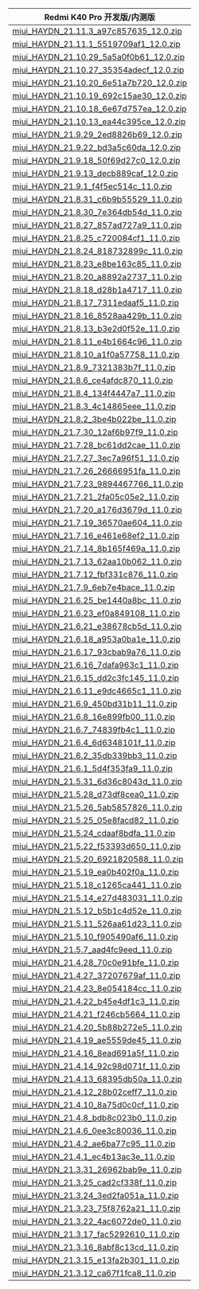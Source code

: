 | Redmi K40 Pro  开发版/内测版    |
| ---- |
| [miui_HAYDN_21.11.3_a97c857635_12.0.zip](https://hugeota.d.miui.com/21.11.3/miui_HAYDN_21.11.3_a97c857635_12.0.zip)    |
| [miui_HAYDN_21.11.1_5519709af1_12.0.zip](https://hugeota.d.miui.com/21.11.1/miui_HAYDN_21.11.1_5519709af1_12.0.zip)    |
| [miui_HAYDN_21.10.29_5a5a0f0b61_12.0.zip](https://hugeota.d.miui.com/21.10.29/miui_HAYDN_21.10.29_5a5a0f0b61_12.0.zip)    |
| [miui_HAYDN_21.10.27_35354adecf_12.0.zip](https://hugeota.d.miui.com/21.10.27/miui_HAYDN_21.10.27_35354adecf_12.0.zip)    |
| [miui_HAYDN_21.10.20_6e51a7b720_12.0.zip](https://hugeota.d.miui.com/21.10.20/miui_HAYDN_21.10.20_6e51a7b720_12.0.zip)    |
| [miui_HAYDN_21.10.19_692c15ae30_12.0.zip](https://hugeota.d.miui.com/21.10.19/miui_HAYDN_21.10.19_692c15ae30_12.0.zip)    |
| [miui_HAYDN_21.10.18_6e67d757ea_12.0.zip](https://hugeota.d.miui.com/21.10.18/miui_HAYDN_21.10.18_6e67d757ea_12.0.zip)    |
| [miui_HAYDN_21.10.13_ea44c395ce_12.0.zip](https://hugeota.d.miui.com/21.10.13/miui_HAYDN_21.10.13_ea44c395ce_12.0.zip)    |
| [miui_HAYDN_21.9.29_2ed8826b69_12.0.zip](https://hugeota.d.miui.com/21.9.29/miui_HAYDN_21.9.29_2ed8826b69_12.0.zip)    |
| [miui_HAYDN_21.9.22_bd3a5c60da_12.0.zip](https://hugeota.d.miui.com/21.9.22/miui_HAYDN_21.9.22_bd3a5c60da_12.0.zip)    |
| [miui_HAYDN_21.9.18_50f69d27c0_12.0.zip](https://hugeota.d.miui.com/21.9.18/miui_HAYDN_21.9.18_50f69d27c0_12.0.zip)    |
| [miui_HAYDN_21.9.13_decb889caf_12.0.zip](https://hugeota.d.miui.com/21.9.13/miui_HAYDN_21.9.13_decb889caf_12.0.zip)    |
| [miui_HAYDN_21.9.1_f4f5ec514c_11.0.zip](https://hugeota.d.miui.com/21.9.1/miui_HAYDN_21.9.1_f4f5ec514c_11.0.zip)    |
| [miui_HAYDN_21.8.31_c6b9b55529_11.0.zip](https://hugeota.d.miui.com/21.8.31/miui_HAYDN_21.8.31_c6b9b55529_11.0.zip)    |
| [miui_HAYDN_21.8.30_7e364db54d_11.0.zip](https://hugeota.d.miui.com/21.8.30/miui_HAYDN_21.8.30_7e364db54d_11.0.zip)    |
| [miui_HAYDN_21.8.27_857ad727a9_11.0.zip](https://hugeota.d.miui.com/21.8.27/miui_HAYDN_21.8.27_857ad727a9_11.0.zip)    |
| [miui_HAYDN_21.8.25_c720084cf1_11.0.zip](https://hugeota.d.miui.com/21.8.25/miui_HAYDN_21.8.25_c720084cf1_11.0.zip)    |
| [miui_HAYDN_21.8.24_818732899c_11.0.zip](https://hugeota.d.miui.com/21.8.24/miui_HAYDN_21.8.24_818732899c_11.0.zip)    |
| [miui_HAYDN_21.8.23_e8be163c85_11.0.zip](https://hugeota.d.miui.com/21.8.23/miui_HAYDN_21.8.23_e8be163c85_11.0.zip)    |
| [miui_HAYDN_21.8.20_a8892a2737_11.0.zip](https://hugeota.d.miui.com/21.8.20/miui_HAYDN_21.8.20_a8892a2737_11.0.zip)    |
| [miui_HAYDN_21.8.18_d28b1a4717_11.0.zip](https://hugeota.d.miui.com/21.8.18/miui_HAYDN_21.8.18_d28b1a4717_11.0.zip)    |
| [miui_HAYDN_21.8.17_7311edaaf5_11.0.zip](https://hugeota.d.miui.com/21.8.17/miui_HAYDN_21.8.17_7311edaaf5_11.0.zip)    |
| [miui_HAYDN_21.8.16_8528aa429b_11.0.zip](https://hugeota.d.miui.com/21.8.16/miui_HAYDN_21.8.16_8528aa429b_11.0.zip)    |
| [miui_HAYDN_21.8.13_b3e2d0f52e_11.0.zip](https://hugeota.d.miui.com/21.8.13/miui_HAYDN_21.8.13_b3e2d0f52e_11.0.zip)    |
| [miui_HAYDN_21.8.11_e4b1664c96_11.0.zip](https://hugeota.d.miui.com/21.8.11/miui_HAYDN_21.8.11_e4b1664c96_11.0.zip)    |
| [miui_HAYDN_21.8.10_a1f0a57758_11.0.zip](https://hugeota.d.miui.com/21.8.10/miui_HAYDN_21.8.10_a1f0a57758_11.0.zip)    |
| [miui_HAYDN_21.8.9_7321383b7f_11.0.zip](https://hugeota.d.miui.com/21.8.9/miui_HAYDN_21.8.9_7321383b7f_11.0.zip)    |
| [miui_HAYDN_21.8.6_ce4afdc870_11.0.zip](https://hugeota.d.miui.com/21.8.6/miui_HAYDN_21.8.6_ce4afdc870_11.0.zip)    |
| [miui_HAYDN_21.8.4_134f4447a7_11.0.zip](https://hugeota.d.miui.com/21.8.4/miui_HAYDN_21.8.4_134f4447a7_11.0.zip)    |
| [miui_HAYDN_21.8.3_4c14865eee_11.0.zip](https://hugeota.d.miui.com/21.8.3/miui_HAYDN_21.8.3_4c14865eee_11.0.zip)    |
| [miui_HAYDN_21.8.2_3be4b022be_11.0.zip](https://hugeota.d.miui.com/21.8.2/miui_HAYDN_21.8.2_3be4b022be_11.0.zip)    |
| [miui_HAYDN_21.7.30_12af6b97f9_11.0.zip](https://hugeota.d.miui.com/21.7.30/miui_HAYDN_21.7.30_12af6b97f9_11.0.zip)    |
| [miui_HAYDN_21.7.28_bc61dd2cae_11.0.zip](https://hugeota.d.miui.com/21.7.28/miui_HAYDN_21.7.28_bc61dd2cae_11.0.zip)    |
| [miui_HAYDN_21.7.27_3ec7a96f51_11.0.zip](https://hugeota.d.miui.com/21.7.27/miui_HAYDN_21.7.27_3ec7a96f51_11.0.zip)    |
| [miui_HAYDN_21.7.26_26666951fa_11.0.zip](https://hugeota.d.miui.com/21.7.26/miui_HAYDN_21.7.26_26666951fa_11.0.zip)    |
| [miui_HAYDN_21.7.23_9894467766_11.0.zip](https://hugeota.d.miui.com/21.7.23/miui_HAYDN_21.7.23_9894467766_11.0.zip)    |
| [miui_HAYDN_21.7.21_2fa05c05e2_11.0.zip](https://hugeota.d.miui.com/21.7.21/miui_HAYDN_21.7.21_2fa05c05e2_11.0.zip)    |
| [miui_HAYDN_21.7.20_a176d3679d_11.0.zip](https://hugeota.d.miui.com/21.7.20/miui_HAYDN_21.7.20_a176d3679d_11.0.zip)    |
| [miui_HAYDN_21.7.19_36570ae604_11.0.zip](https://hugeota.d.miui.com/21.7.19/miui_HAYDN_21.7.19_36570ae604_11.0.zip)    |
| [miui_HAYDN_21.7.16_e461e68ef2_11.0.zip](https://hugeota.d.miui.com/21.7.16/miui_HAYDN_21.7.16_e461e68ef2_11.0.zip)    |
| [miui_HAYDN_21.7.14_8b165f469a_11.0.zip](https://hugeota.d.miui.com/21.7.14/miui_HAYDN_21.7.14_8b165f469a_11.0.zip)    |
| [miui_HAYDN_21.7.13_62aa10b062_11.0.zip](https://hugeota.d.miui.com/21.7.13/miui_HAYDN_21.7.13_62aa10b062_11.0.zip)    |
| [miui_HAYDN_21.7.12_fbf331c876_11.0.zip](https://hugeota.d.miui.com/21.7.12/miui_HAYDN_21.7.12_fbf331c876_11.0.zip)    |
| [miui_HAYDN_21.7.9_6eb7e4bace_11.0.zip](https://hugeota.d.miui.com/21.7.9/miui_HAYDN_21.7.9_6eb7e4bace_11.0.zip)    |
| [miui_HAYDN_21.6.25_be1440a8bc_11.0.zip](https://hugeota.d.miui.com/21.6.25/miui_HAYDN_21.6.25_be1440a8bc_11.0.zip)    |
| [miui_HAYDN_21.6.23_ef0a849108_11.0.zip](https://hugeota.d.miui.com/21.6.23/miui_HAYDN_21.6.23_ef0a849108_11.0.zip)    |
| [miui_HAYDN_21.6.21_e38678cb5d_11.0.zip](https://hugeota.d.miui.com/21.6.21/miui_HAYDN_21.6.21_e38678cb5d_11.0.zip)    |
| [miui_HAYDN_21.6.18_a953a0ba1e_11.0.zip](https://hugeota.d.miui.com/21.6.18/miui_HAYDN_21.6.18_a953a0ba1e_11.0.zip)    |
| [miui_HAYDN_21.6.17_93cbab9a76_11.0.zip](https://hugeota.d.miui.com/21.6.17/miui_HAYDN_21.6.17_93cbab9a76_11.0.zip)    |
| [miui_HAYDN_21.6.16_7dafa963c1_11.0.zip](https://hugeota.d.miui.com/21.6.16/miui_HAYDN_21.6.16_7dafa963c1_11.0.zip)    |
| [miui_HAYDN_21.6.15_dd2c3fc145_11.0.zip](https://hugeota.d.miui.com/21.6.15/miui_HAYDN_21.6.15_dd2c3fc145_11.0.zip)    |
| [miui_HAYDN_21.6.11_e9dc4665c1_11.0.zip](https://hugeota.d.miui.com/21.6.11/miui_HAYDN_21.6.11_e9dc4665c1_11.0.zip)    |
| [miui_HAYDN_21.6.9_450bd31b11_11.0.zip](https://hugeota.d.miui.com/21.6.9/miui_HAYDN_21.6.9_450bd31b11_11.0.zip)    |
| [miui_HAYDN_21.6.8_16e899fb00_11.0.zip](https://hugeota.d.miui.com/21.6.8/miui_HAYDN_21.6.8_16e899fb00_11.0.zip)    |
| [miui_HAYDN_21.6.7_74839fb4c1_11.0.zip](https://hugeota.d.miui.com/21.6.7/miui_HAYDN_21.6.7_74839fb4c1_11.0.zip)    |
| [miui_HAYDN_21.6.4_6d6348101f_11.0.zip](https://hugeota.d.miui.com/21.6.4/miui_HAYDN_21.6.4_6d6348101f_11.0.zip)    |
| [miui_HAYDN_21.6.2_35db339bb3_11.0.zip](https://hugeota.d.miui.com/21.6.2/miui_HAYDN_21.6.2_35db339bb3_11.0.zip)    |
| [miui_HAYDN_21.6.1_5d4f353fa9_11.0.zip](https://hugeota.d.miui.com/21.6.1/miui_HAYDN_21.6.1_5d4f353fa9_11.0.zip)    |
| [miui_HAYDN_21.5.31_6d36c8043d_11.0.zip](https://hugeota.d.miui.com/21.5.31/miui_HAYDN_21.5.31_6d36c8043d_11.0.zip)    |
| [miui_HAYDN_21.5.28_d73df8cea0_11.0.zip](https://hugeota.d.miui.com/21.5.28/miui_HAYDN_21.5.28_d73df8cea0_11.0.zip)    |
| [miui_HAYDN_21.5.26_5ab5857826_11.0.zip](https://hugeota.d.miui.com/21.5.26/miui_HAYDN_21.5.26_5ab5857826_11.0.zip)    |
| [miui_HAYDN_21.5.25_05e8facd82_11.0.zip](https://hugeota.d.miui.com/21.5.25/miui_HAYDN_21.5.25_05e8facd82_11.0.zip)    |
| [miui_HAYDN_21.5.24_cdaaf8bdfa_11.0.zip](https://hugeota.d.miui.com/21.5.24/miui_HAYDN_21.5.24_cdaaf8bdfa_11.0.zip)    |
| [miui_HAYDN_21.5.22_f53393d650_11.0.zip](https://hugeota.d.miui.com/21.5.22/miui_HAYDN_21.5.22_f53393d650_11.0.zip)    |
| [miui_HAYDN_21.5.20_6921820588_11.0.zip](https://hugeota.d.miui.com/21.5.20/miui_HAYDN_21.5.20_6921820588_11.0.zip)    |
| [miui_HAYDN_21.5.19_ea0b402f0a_11.0.zip](https://hugeota.d.miui.com/21.5.19/miui_HAYDN_21.5.19_ea0b402f0a_11.0.zip)    |
| [miui_HAYDN_21.5.18_c1265ca441_11.0.zip](https://hugeota.d.miui.com/21.5.18/miui_HAYDN_21.5.18_c1265ca441_11.0.zip)    |
| [miui_HAYDN_21.5.14_e27d483031_11.0.zip](https://hugeota.d.miui.com/21.5.14/miui_HAYDN_21.5.14_e27d483031_11.0.zip)    |
| [miui_HAYDN_21.5.12_b5b1c4d52e_11.0.zip](https://hugeota.d.miui.com/21.5.12/miui_HAYDN_21.5.12_b5b1c4d52e_11.0.zip)    |
| [miui_HAYDN_21.5.11_526aa61d23_11.0.zip](https://hugeota.d.miui.com/21.5.11/miui_HAYDN_21.5.11_526aa61d23_11.0.zip)    |
| [miui_HAYDN_21.5.10_f905490af6_11.0.zip](https://hugeota.d.miui.com/21.5.10/miui_HAYDN_21.5.10_f905490af6_11.0.zip)    |
| [miui_HAYDN_21.5.7_aad4fc9eed_11.0.zip](https://hugeota.d.miui.com/21.5.7/miui_HAYDN_21.5.7_aad4fc9eed_11.0.zip)    |
| [miui_HAYDN_21.4.28_70c0e91bfe_11.0.zip](https://hugeota.d.miui.com/21.4.28/miui_HAYDN_21.4.28_70c0e91bfe_11.0.zip)    |
| [miui_HAYDN_21.4.27_37207679af_11.0.zip](https://hugeota.d.miui.com/21.4.27/miui_HAYDN_21.4.27_37207679af_11.0.zip)    |
| [miui_HAYDN_21.4.23_8e054184cc_11.0.zip](https://hugeota.d.miui.com/21.4.23/miui_HAYDN_21.4.23_8e054184cc_11.0.zip)    |
| [miui_HAYDN_21.4.22_b45e4df1c3_11.0.zip](https://hugeota.d.miui.com/21.4.22/miui_HAYDN_21.4.22_b45e4df1c3_11.0.zip)    |
| [miui_HAYDN_21.4.21_f246cb5664_11.0.zip](https://hugeota.d.miui.com/21.4.21/miui_HAYDN_21.4.21_f246cb5664_11.0.zip)    |
| [miui_HAYDN_21.4.20_5b88b272e5_11.0.zip](https://hugeota.d.miui.com/21.4.20/miui_HAYDN_21.4.20_5b88b272e5_11.0.zip)    |
| [miui_HAYDN_21.4.19_ae5559de45_11.0.zip](https://hugeota.d.miui.com/21.4.19/miui_HAYDN_21.4.19_ae5559de45_11.0.zip)    |
| [miui_HAYDN_21.4.16_8ead691a5f_11.0.zip](https://hugeota.d.miui.com/21.4.16/miui_HAYDN_21.4.16_8ead691a5f_11.0.zip)    |
| [miui_HAYDN_21.4.14_92c98d071f_11.0.zip](https://hugeota.d.miui.com/21.4.14/miui_HAYDN_21.4.14_92c98d071f_11.0.zip)    |
| [miui_HAYDN_21.4.13_68395db50a_11.0.zip](https://hugeota.d.miui.com/21.4.13/miui_HAYDN_21.4.13_68395db50a_11.0.zip)    |
| [miui_HAYDN_21.4.12_28b02ceff7_11.0.zip](https://hugeota.d.miui.com/21.4.12/miui_HAYDN_21.4.12_28b02ceff7_11.0.zip)    |
| [miui_HAYDN_21.4.10_8a75d0c0cf_11.0.zip](https://hugeota.d.miui.com/21.4.10/miui_HAYDN_21.4.10_8a75d0c0cf_11.0.zip)    |
| [miui_HAYDN_21.4.8_bdb8c023b0_11.0.zip](https://hugeota.d.miui.com/21.4.8/miui_HAYDN_21.4.8_bdb8c023b0_11.0.zip)    |
| [miui_HAYDN_21.4.6_0ee3c80036_11.0.zip](https://hugeota.d.miui.com/21.4.6/miui_HAYDN_21.4.6_0ee3c80036_11.0.zip)    |
| [miui_HAYDN_21.4.2_ae6ba77c95_11.0.zip](https://hugeota.d.miui.com/21.4.2/miui_HAYDN_21.4.2_ae6ba77c95_11.0.zip)    |
| [miui_HAYDN_21.4.1_ec4b13ac3e_11.0.zip](https://hugeota.d.miui.com/21.4.1/miui_HAYDN_21.4.1_ec4b13ac3e_11.0.zip)    |
| [miui_HAYDN_21.3.31_26962bab9e_11.0.zip](https://hugeota.d.miui.com/21.3.31/miui_HAYDN_21.3.31_26962bab9e_11.0.zip)    |
| [miui_HAYDN_21.3.25_cad2cf338f_11.0.zip](https://hugeota.d.miui.com/21.3.25/miui_HAYDN_21.3.25_cad2cf338f_11.0.zip)    |
| [miui_HAYDN_21.3.24_3ed2fa051a_11.0.zip](https://hugeota.d.miui.com/21.3.24/miui_HAYDN_21.3.24_3ed2fa051a_11.0.zip)    |
| [miui_HAYDN_21.3.23_75f8762a21_11.0.zip](https://hugeota.d.miui.com/21.3.23/miui_HAYDN_21.3.23_75f8762a21_11.0.zip)    |
| [miui_HAYDN_21.3.22_4ac6072de0_11.0.zip](https://hugeota.d.miui.com/21.3.22/miui_HAYDN_21.3.22_4ac6072de0_11.0.zip)    |
| [miui_HAYDN_21.3.17_fac5292610_11.0.zip](https://hugeota.d.miui.com/21.3.17/miui_HAYDN_21.3.17_fac5292610_11.0.zip)    |
| [miui_HAYDN_21.3.16_8abf8c13cd_11.0.zip](https://hugeota.d.miui.com/21.3.16/miui_HAYDN_21.3.16_8abf8c13cd_11.0.zip)    |
| [miui_HAYDN_21.3.15_e13fa2b301_11.0.zip](https://hugeota.d.miui.com/21.3.15/miui_HAYDN_21.3.15_e13fa2b301_11.0.zip)    |
| [miui_HAYDN_21.3.12_ca67f1fca8_11.0.zip](https://hugeota.d.miui.com/21.3.12/miui_HAYDN_21.3.12_ca67f1fca8_11.0.zip)    |

